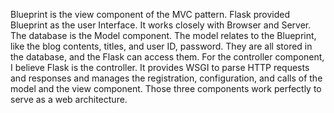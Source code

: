 Blueprint is the view component of the MVC pattern. Flask provided Blueprint as the user Interface. It works closely with Browser and Server. The database is the Model component. The model relates to the Blueprint, like the blog contents, titles, and user ID, password. They are all stored in the database, and the Flask can access them. For the controller component, I believe Flask is the controller. It provides WSGI to parse HTTP requests and responses and manages the registration, configuration, and calls of the model and the view component. Those three components work perfectly to serve as a web architecture.